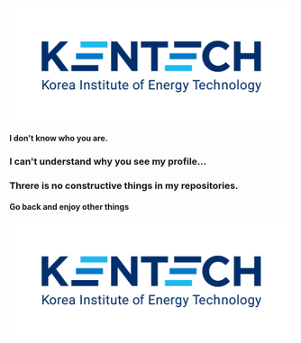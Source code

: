 <p align="center">
 <img src = "./materials/UI_Eng.png">
</p>

#### I don't know who you are.
### I can't understand why you see my profile...
### Threre is no constructive things in my repositories.
#### Go back and enjoy other things

<p align="center">
 <img src = "./materials/UI_Eng.png">
</p>
